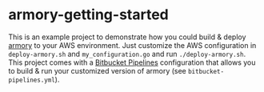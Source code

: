 # armory-getting-started

This is an example project to demonstrate how you could build & deploy [armory](https://github.com/ingojaeckel/armory) to your AWS environment. Just customize the AWS configuration in `deploy-armory.sh` and `my_configuration.go` and run `./deploy-armory.sh`. This project comes with a [Bitbucket Pipelines](https://bitbucket.org/product/features/pipelines) configuration that allows you to build & run your customized version of armory (see `bitbucket-pipelines.yml`).
